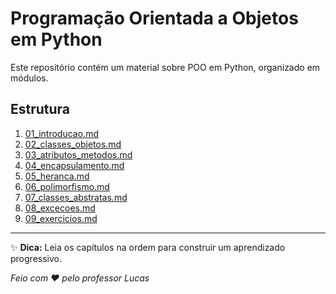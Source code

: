 # Programação Orientada a Objetos em Python

Este repositório contém um material sobre POO em Python, organizado em módulos.

## Estrutura

1. [01_introducao.md](01_introducao.md)
2. [02_classes_objetos.md](02_classes_objetos.md)
3. [03_atributos_metodos.md](03_atributos_metodos.md)
4. [04_encapsulamento.md](04_encapsulamento.md)
5. [05_heranca.md](05_heranca.md)
6. [06_polimorfismo.md](06_polimorfismo.md)
7. [07_classes_abstratas.md](07_classes_abstratas.md)
8. [08_excecoes.md](08_excecoes.md)
12. [09_exercicios.md](09_exercicios.md)

---
✨ **Dica:** Leia os capítulos na ordem para construir um aprendizado progressivo.

*Feio com ❤️ pelo professor Lucas*

